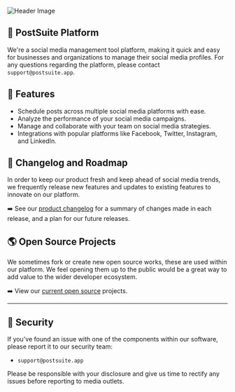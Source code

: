 ![Header Image](https://i.imgur.com/AScMiBN.jpeg)

## 📮 PostSuite Platform
We're a social media management tool platform, making it quick and easy for businesses and organizations to manage their social media profiles. For any questions regarding the platform, please contact `support@postsuite.app`.

## 🚀 Features
- Schedule posts across multiple social media platforms with ease.
- Analyze the performance of your social media campaigns.
- Manage and collaborate with your team on social media strategies.
- Integrations with popular platforms like Facebook, Twitter, Instagram, and LinkedIn.


## 📝 Changelog and Roadmap
In order to keep our product fresh and keep ahead of social media trends, we frequently release new features and updates to existing features to innovate on our platform.

➡️ See our [product changelog](https://postsuite.app/roadmap) for a summary of changes made in each release, and a plan for our future releases.


## 🌎 Open Source Projects
We sometimes fork or create new open source works, these are used within our platform. We feel opening them up to the public would be a great way to add value to the wider developer ecosystem.

➡️ View our [current open source](https://github.com/orgs/PostSuite/repositories) projects.

---

## 📧 Security
If you've found an issue with one of the components within our software, please report it to our security team:
- `support@postsuite.app`

Please be responsible with your disclosure and give us time to rectify any issues before reporting to media outlets.

